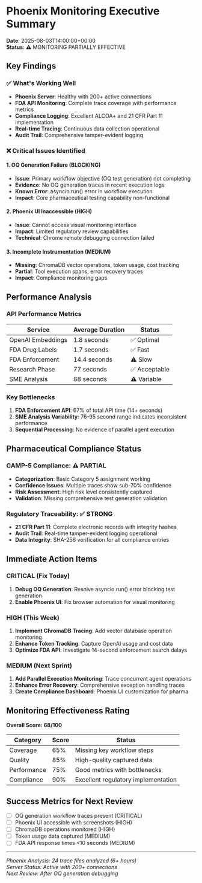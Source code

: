 # Phoenix Monitoring Executive Summary
**Date**: 2025-08-03T14:00:00+00:00  
**Status**: ⚠️ MONITORING PARTIALLY EFFECTIVE  

## Key Findings

### ✅ What's Working Well
- **Phoenix Server**: Healthy with 200+ active connections
- **FDA API Monitoring**: Complete trace coverage with performance metrics
- **Compliance Logging**: Excellent ALCOA+ and 21 CFR Part 11 implementation
- **Real-time Tracing**: Continuous data collection operational
- **Audit Trail**: Comprehensive tamper-evident logging

### ❌ Critical Issues Identified

#### 1. **OQ Generation Failure** (BLOCKING)
- **Issue**: Primary workflow objective (OQ test generation) not completing
- **Evidence**: No OQ generation traces in recent execution logs
- **Known Error**: asyncio.run() error in workflow execution
- **Impact**: Core pharmaceutical testing capability non-functional

#### 2. **Phoenix UI Inaccessible** (HIGH)  
- **Issue**: Cannot access visual monitoring interface
- **Impact**: Limited regulatory review capabilities
- **Technical**: Chrome remote debugging connection failed

#### 3. **Incomplete Instrumentation** (MEDIUM)
- **Missing**: ChromaDB vector operations, token usage, cost tracking
- **Partial**: Tool execution spans, error recovery traces
- **Impact**: Compliance monitoring gaps

## Performance Analysis

### API Performance Metrics
| Service | Average Duration | Status |
|---------|-----------------|--------|
| OpenAI Embeddings | 1.8 seconds | ✅ Optimal |
| FDA Drug Labels | 1.7 seconds | ✅ Fast |
| FDA Enforcement | 14.4 seconds | ⚠️ Slow |
| Research Phase | 77 seconds | ✅ Acceptable |
| SME Analysis | 88 seconds | ⚠️ Variable |

### Key Bottlenecks
1. **FDA Enforcement API**: 67% of total API time (14+ seconds)
2. **SME Analysis Variability**: 76-95 second range indicates inconsistent performance
3. **Sequential Processing**: No evidence of parallel agent execution

## Pharmaceutical Compliance Status

### GAMP-5 Compliance: ⚠️ PARTIAL
- **Categorization**: Basic Category 5 assignment working
- **Confidence Issues**: Multiple traces show sub-70% confidence
- **Risk Assessment**: High risk level consistently captured
- **Validation**: Missing comprehensive test generation validation

### Regulatory Traceability: ✅ STRONG
- **21 CFR Part 11**: Complete electronic records with integrity hashes
- **Audit Trail**: Real-time tamper-evident logging operational
- **Data Integrity**: SHA-256 verification for all compliance entries

## Immediate Action Items

### **CRITICAL** (Fix Today)
1. **Debug OQ Generation**: Resolve asyncio.run() error blocking test generation
2. **Enable Phoenix UI**: Fix browser automation for visual monitoring

### **HIGH** (This Week)  
1. **Implement ChromaDB Tracing**: Add vector database operation monitoring
2. **Enhance Token Tracking**: Capture OpenAI usage and cost data
3. **Optimize FDA API**: Investigate 14-second enforcement search delays

### **MEDIUM** (Next Sprint)
1. **Add Parallel Execution Monitoring**: Trace concurrent agent operations  
2. **Enhance Error Recovery**: Comprehensive exception handling traces
3. **Create Compliance Dashboard**: Phoenix UI customization for pharma

## Monitoring Effectiveness Rating

**Overall Score: 68/100**

| Category | Score | Status |
|----------|-------|--------|
| Coverage | 65% | Missing key workflow steps |
| Quality | 85% | High-quality captured data |
| Performance | 75% | Good metrics with bottlenecks |
| Compliance | 90% | Excellent regulatory implementation |

## Success Metrics for Next Review
- [ ] OQ generation workflow traces present (CRITICAL)
- [ ] Phoenix UI accessible with screenshots (HIGH)
- [ ] ChromaDB operations monitored (HIGH) 
- [ ] Token usage data captured (MEDIUM)
- [ ] FDA API response times <10 seconds (MEDIUM)

---
*Phoenix Analysis: 24 trace files analyzed (6+ hours)*  
*Server Status: Active with 200+ connections*  
*Next Review: After OQ generation debugging*